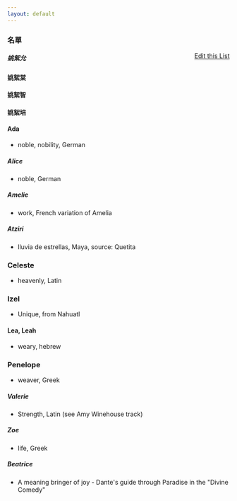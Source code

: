 ```yaml
---
layout: default
---
```


<h3>
<a id="a-list-of-names" class="anchor" href="#a-list-of-names" aria-hidden="true"><span class="octicon octicon-link"></span></a>名單</h3>
<a href="https://github.com/Strangehill/names/edit/gh-pages/index.md" style="float:right;">Edit this List</a>



##### 姚絮允

#### 姚絮棠

#### 姚絮智

#### 姚絮培




#### Ada
  - noble, nobility, German

##### Alice
  - noble, German

##### Amelie
  - work, French variation of Amelia

##### Atziri
  - lluvia de estrellas, Maya, source: Quetita

### Celeste
  - heavenly, Latin

### Izel
  - Unique, from Nahuatl

#### Lea, Leah
  - weary, hebrew

### Penelope
  - weaver, Greek

##### Valerie 
  - Strength, Latin (see Amy Winehouse track)

##### Zoe
  - life, Greek

##### Beatrice
  - A meaning bringer of joy - Dante's guide through Paradise in the "Divine Comedy"


